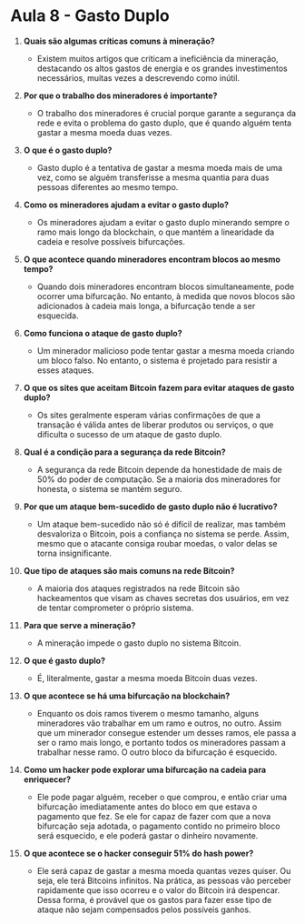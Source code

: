 # Aula 8 - Gasto Duplo

1. **Quais são algumas críticas comuns à mineração?**
   - Existem muitos artigos que criticam a ineficiência da mineração, destacando os altos gastos de energia e os grandes investimentos necessários, muitas vezes a descrevendo como inútil.

2. **Por que o trabalho dos mineradores é importante?**
   - O trabalho dos mineradores é crucial porque garante a segurança da rede e evita o problema do gasto duplo, que é quando alguém tenta gastar a mesma moeda duas vezes.

3. **O que é o gasto duplo?**
   - Gasto duplo é a tentativa de gastar a mesma moeda mais de uma vez, como se alguém transferisse a mesma quantia para duas pessoas diferentes ao mesmo tempo.

4. **Como os mineradores ajudam a evitar o gasto duplo?**
   - Os mineradores ajudam a evitar o gasto duplo minerando sempre o ramo mais longo da blockchain, o que mantém a linearidade da cadeia e resolve possíveis bifurcações.

5. **O que acontece quando mineradores encontram blocos ao mesmo tempo?**
   - Quando dois mineradores encontram blocos simultaneamente, pode ocorrer uma bifurcação. No entanto, à medida que novos blocos são adicionados à cadeia mais longa, a bifurcação tende a ser esquecida.

6. **Como funciona o ataque de gasto duplo?**
   - Um minerador malicioso pode tentar gastar a mesma moeda criando um bloco falso. No entanto, o sistema é projetado para resistir a esses ataques.

7. **O que os sites que aceitam Bitcoin fazem para evitar ataques de gasto duplo?**
   - Os sites geralmente esperam várias confirmações de que a transação é válida antes de liberar produtos ou serviços, o que dificulta o sucesso de um ataque de gasto duplo.

8. **Qual é a condição para a segurança da rede Bitcoin?**
   - A segurança da rede Bitcoin depende da honestidade de mais de 50% do poder de computação. Se a maioria dos mineradores for honesta, o sistema se mantém seguro.

9. **Por que um ataque bem-sucedido de gasto duplo não é lucrativo?**
   - Um ataque bem-sucedido não só é difícil de realizar, mas também desvaloriza o Bitcoin, pois a confiança no sistema se perde. Assim, mesmo que o atacante consiga roubar moedas, o valor delas se torna insignificante.

10. **Que tipo de ataques são mais comuns na rede Bitcoin?**
    - A maioria dos ataques registrados na rede Bitcoin são hackeamentos que visam as chaves secretas dos usuários, em vez de tentar comprometer o próprio sistema.

11. **Para que serve a mineração?**
    - A mineração impede o gasto duplo no sistema Bitcoin.

12. **O que é gasto duplo?**
    - É, literalmente, gastar a mesma moeda Bitcoin duas vezes.

13. **O que acontece se há uma bifurcação na blockchain?**
    - Enquanto os dois ramos tiverem o mesmo tamanho, alguns mineradores vão trabalhar em um ramo e outros, no outro. Assim que um minerador consegue estender um desses ramos, ele passa a ser o ramo mais longo, e portanto todos os mineradores passam a trabalhar nesse ramo. O outro bloco da bifurcação é esquecido.

14. **Como um hacker pode explorar uma bifurcação na cadeia para enriquecer?**
    - Ele pode pagar alguém, receber o que comprou, e então criar uma bifurcação imediatamente antes do bloco em que estava o pagamento que fez. Se ele for capaz de fazer com que a nova bifurcação seja adotada, o pagamento contido no primeiro bloco será esquecido, e ele poderá gastar o dinheiro novamente.

15. **O que acontece se o hacker conseguir 51% do hash power?**
    - Ele será capaz de gastar a mesma moeda quantas vezes quiser. Ou seja, ele terá Bitcoins infinitos. Na prática, as pessoas vão perceber rapidamente que isso ocorreu e o valor do Bitcoin irá despencar. Dessa forma, é provável que os gastos para fazer esse tipo de ataque não sejam compensados pelos possíveis ganhos.
